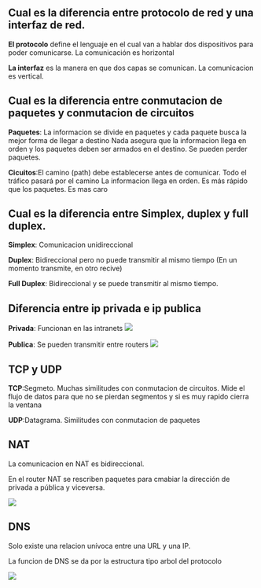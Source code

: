## Cual es la diferencia entre protocolo de red y una interfaz de red.
**El protocolo** define el lenguaje en el cual van a hablar dos dispositivos para poder comunicarse. La comunicación es horizontal

**La interfaz** es la manera en que dos capas se comunican. La comunicacion es vertical.
## Cual es la diferencia entre conmutacion de paquetes y conmutacion de circuitos
**Paquetes**: La informacion se divide en paquetes y cada paquete busca la mejor forma de llegar a destino 
Nada asegura que la informacion llega en orden y los paquetes deben ser armados en el destino. Se pueden perder paquetes. 

**Cicuitos**:El camino (path) debe establecerse antes de comunicar. Todo el tráfico pasará por el camino
La informacion llega en orden. Es más rápido que los paquetes. Es mas caro

## Cual es la diferencia entre Simplex, duplex y full duplex.
**Simplex**: Comunicacion unidireccional

**Duplex**: Bidireccional pero no puede transmitir al mismo tiempo (En un momento transmite, en otro recive)

**Full Duplex**: Bidireccional y se puede transmitir al mismo tiempo.

## Diferencia entre ip privada e ip publica

**Privada**: Funcionan en las intranets
![](https://image.slidesharecdn.com/rangosips-131217093548-phpapp02/95/rangos-de-ips-pblicas-y-privadas-1-638.jpg?cb=1387273005)

**Publica**: Se pueden transmitir entre routers
![](https://image.slidesharecdn.com/rangosips-131217093548-phpapp02/95/rangos-de-ips-pblicas-y-privadas-2-638.jpg?cb=1387273005)

## TCP y UDP

**TCP**:Segmeto. Muchas similitudes con conmutacion de circuitos. Mide el flujo de datos para que no se pierdan segmentos y si es muy rapido cierra la ventana

**UDP**:Datagrama. Similitudes con conmutacion de paquetes

## NAT
La comunicacion en NAT es bidireccional.

En el router NAT se rescriben paquetes para cmabiar la dirección de privada a pública y viceversa.


![](https://i.ytimg.com/vi/tzzR76oDbhs/maxresdefault.jpg)
## DNS
Solo existe una relacion unívoca entre una URL y una IP.

La funcion de DNS se da por la estructura tipo arbol del protocolo

![](http://rauljesus.xyz/redes/dns/imgDNS/funcionamientoDNS.png)
